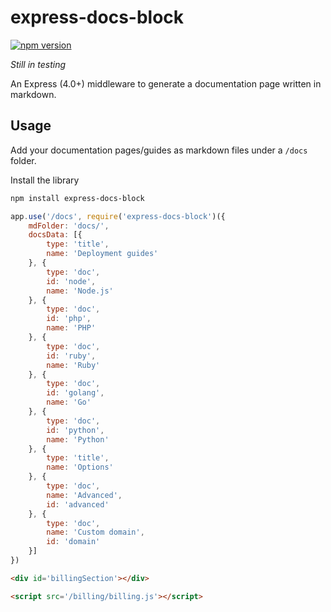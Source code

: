 # express-docs-block
[![npm version](https://badge.fury.io/js/express-docs-block.svg)](https://badge.fury.io/js/express-docs-block)


*Still in testing*

An Express (4.0+) middleware to generate a documentation page written in markdown.

## Usage

Add your documentation pages/guides as markdown files under a `/docs` folder. 

Install the library

```bash
npm install express-docs-block
```

```javascript
app.use('/docs', require('express-docs-block')({
	mdFolder: 'docs/',
	docsData: [{
		type: 'title',
		name: 'Deployment guides'
	}, {
		type: 'doc',
		id: 'node',
		name: 'Node.js'
	}, {
		type: 'doc',
		id: 'php',
		name: 'PHP'
	}, {
		type: 'doc',
		id: 'ruby',
		name: 'Ruby'
	}, {
		type: 'doc',
		id: 'golang',
		name: 'Go'
	}, {
		type: 'doc',
		id: 'python',
		name: 'Python'
	}, {
		type: 'title',
		name: 'Options'
	}, {
		type: 'doc',
		name: 'Advanced',
		id: 'advanced'
	}, {
		type: 'doc',
		name: 'Custom domain',
		id: 'domain'
	}]
})
```


```html
<div id='billingSection'></div>

<script src='/billing/billing.js'></script>
```

